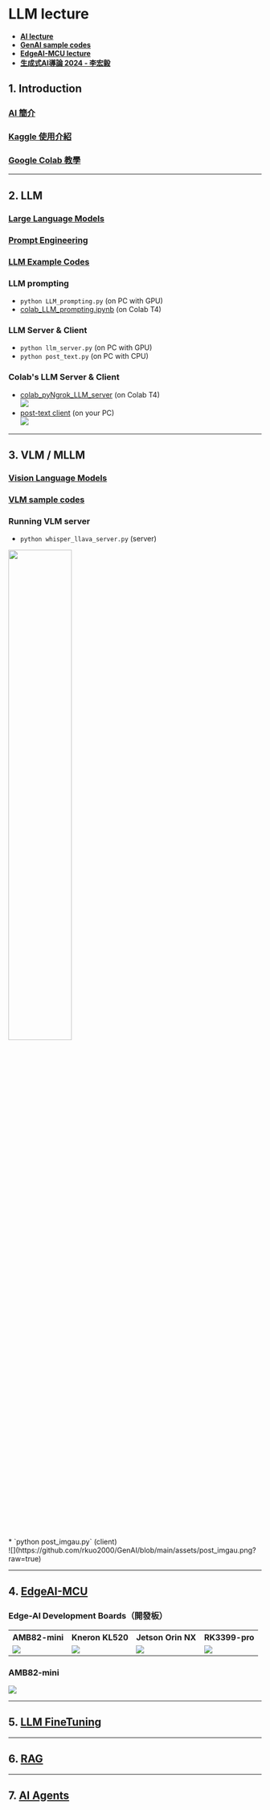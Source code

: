 # LLM lecture
* **[AI lecture](https://rkuo2000.github.io/AI-course/)**
* **[GenAI sample codes](https://github.com/rkuo2000/GenAI)**
* **[EdgeAI-MCU lecture](https://rkuo2000.github.io/EdgeAI-course/)**
* **[生成式AI導論 2024 - 李宏毅](https://www.youtube.com/playlist?list=PLJV_el3uVTsPz6CTopeRp2L2t4aL_KgiI)**
  
## 1. Introduction
### [AI 簡介](https://rkuo2000.github.io/AI-course/lecture/2023/12/01/AI-Brief.html)
### [Kaggle 使用介紹](https://rkuo2000.github.io/AI-course/lecture/2023/12/01/Kaggle-Intro.html)
### [Google Colab 教學](https://medium.com/python4u/google-colab-%E6%95%99%E5%AD%B8-1-python-%E9%9B%B2%E7%AB%AF%E9%96%8B%E7%99%BC%E7%92%B0%E5%A2%83%E5%AE%89%E8%A3%9D%E8%88%87%E5%BF%AB%E9%80%9F%E5%B0%8E%E8%A6%BD-78942200525f)

---
## 2. LLM

### [Large Language Models](https://rkuo2000.github.io/AI-course/lecture/2024/03/21/LLM.html) 

### [Prompt Engineering](https://rkuo2000.github.io/AI-course/lecture/2024/03/21/Prompt-Engineering.html)

### [LLM Example Codes](https://github.com/rkuo2000/GenAI/tree/main/Text-to-Text)

### LLM prompting
* `python LLM_prompting.py` (on PC with GPU)
* [colab_LLM_prompting.ipynb](https://github.com/rkuo2000/GenAI/blob/main/Text-to-Text/colab_LLM_prompting.ipynb) (on Colab T4)

### LLM Server & Client
* `python llm_server.py` (on PC with GPU)
* `python post_text.py`  (on PC with CPU)

### Colab's LLM Server & Client
* [colab_pyNgrok_LLM_server](https://github.com/rkuo2000/GenAI/blob/main/Text-to-Text/colab_pyNgrok_LLM_Server.ipynb) (on Colab T4)<br>
![](https://github.com/rkuo2000/GenAI/blob/main/assets/pyngrok_LLM_Server_fastapi.png?raw=true)
* [post-text client](https://github.com/rkuo2000/GenAI/blob/main/Text-to-Text/post_text.py) (on your PC)<br>
![](https://github.com/rkuo2000/GenAI/blob/main/assets/pyngrok_post_text.png?raw=true)

---
## 3. VLM / MLLM

### [Vision Language Models](https://rkuo2000.github.io/AI-course/lecture/2024/04/04/VLM.html)

### [VLM sample codes](https://github.com/rkuo2000/GenAI/tree/main/Image-to-Text)

### Running VLM server
* `python whisper_llava_server.py` (server)<br>
<p><img width="50%" height="50%" src="https://github.com/rkuo2000/GenAI/blob/main/Image-to-Text/images/Tainan_BeefSoup.jpg?raw=true"></p>
* `python post_imgau.py` (client)<br>
![](https://github.com/rkuo2000/GenAI/blob/main/assets/post_imgau.png?raw=true)

---
## 4. [EdgeAI-MCU](https://rkuo2000.github.io/EdgeAI-course/lecture/2024/03/01/Edge-AI-MCU-Capstone-Projects.html)

### Edge-AI Development Boards（開發板）
<table>
<tr><th> AMB82-mini </th><th> Kneron KL520</th><th> Jetson Orin NX </th><th> RK3399-pro </th></tr>
<tr>
<td><img src="https://www.amebaiot.com/wp-content/uploads/2023/03/amb82_mini.png"></td>
<td><img src="https://www.everfocus.com/upload/catalog_m/b098f7b0f63a26477cd2cb5d08eb12c0.png"></td>
<td><img src="https://gcs.rimg.com.tw/g4/265/d35/playrobot-inc/d/4b/6e/22325013064558_792.png"></td>
<td><img src="https://gcs.rimg.com.tw/g1/1/26/cb/22025731591883_229.jpg"></td>
</tr>
</table>

### AMB82-mini
![](https://github.com/rkuo2000/EdgeAI-course/blob/main/images/AMB832-mini-Portable-ChatGPT.jpg?raw=true)

---
## 5. [LLM FineTuning](https://rkuo2000.github.io/AI-course/lecture/2024/05/01/LLM-FineTuning.html)

---
## 6. [RAG](https://rkuo2000.github.io/AI-course/lecture/2024/05/04/RAG.html)

---
## 7. [AI Agents](https://rkuo2000.github.io/AI-course/lecture/2024/05/05/AI-Agents.html)
